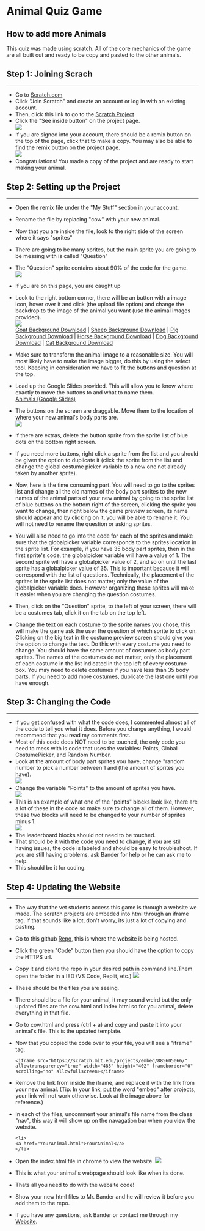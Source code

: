 # Animal Quiz Game

## How to add more Animals
This quiz was made using scratch. All of the core mechanics of the game are all built out and ready to be copy and pasted to the other animals.


## Step 1: Joining Scrach <br>
---
- Go to <a href="https://scratch.mit.edu">Scratch.com</a>
- Click "Join Scratch" and create an account or log in with an existing account.
- Then, click this link to go to the [Scratch Project](https://scratch.mit.edu/projects/885605066)
- Click the "See inside button" on the project page.<br>
![ ](ImagesforMarkdown/seeinside.png)
- If you are signed into your account, there should be a remix button on the top of the page, click that to make a copy. You may also be able to find the remix button on the project page.<br>
![ ](ImagesforMarkdown/remix.png)
- Congratulations! You made a copy of the project and are ready to start making your animal.

  
## Step 2: Setting up the Project <br>
---
- Open the remix file under the "My Stuff" section in your account.
- Rename the file by replacing "cow" with your new animal.
- Now that you are inside the file, look to the right side of the screen where it says "sprites"
- There are going to be many sprites, but the main sprite you are going to be messing with is called "Question"
- The "Question" sprite contains about 90% of the code for the game. <br>
![ ](ImagesforMarkdown/mainpage.png)

- If you are on this page, you are caught up
- Look to the right bottom corner, there will be an button with a image icon, hover over it and click (the upload file option) and change the backdrop to the image of the animal you want (use the animal images provided). <br>
![ ](ImagesforMarkdown/uploadimage.PNG) <br>
  <a href="ImagesforMarkdown/goat.PNG" download>Goat Background Download</a> | <a href="ImagesforMarkdown/sheep.PNG" download>Sheep Background Download</a> | <a href="ImagesforMarkdown/pig.PNG" download>Pig Background Download</a> | <a href="ImagesforMarkdown/Horse.png" download>Horse Background Download</a> | <a href="ImagesforMarkdown/dog.png" download>Dog Background Download</a> | <a href="ImagesforMarkdown/cat.png" download>Cat Background Download</a>

- Make sure to transform the animal image to a reasonable size. You will most likely have to make the image bigger, do this by using the select tool. Keeping in consideration we have to fit the buttons and question at the top.
- Load up the Google Slides provided. This will allow you to know where exactly to move the buttons to and what to name them. <br>
  [Animals (Google Slides)](https://docs.google.com/presentation/d/1W9TLpBbRJW16OxwPiJRk59h7bLMFIbT_2sgsnoBHBMQ/edit?usp=sharing)
- The buttons on the screen are draggable. Move them to the location of where your new animal's body parts are.<br>
![ ](ImagesforMarkdown/movebutton.png)
- If there are extras, delete the button sprite from the sprite list of blue dots on the bottom right screen.
- If you need more buttons, right click a sprite from the list and you should be given the option to duplicate it (click the sprite from the list and change the global costume picker variable to a new one not already taken by another sprite).
- Now, here is the time consuming part. You will need to go to the sprites list and change all the old names of the body part sprites to the new names of the animal parts of your new animal by going to the sprite list of blue buttons on the bottom right of the screen, clicking the sprite you want to change, then right below the game preview screen, its name should appear and by clicking on it, you will be able to rename it. You will not need to rename the question or asking sprites.
- You will also need to go into the code for each of the sprites and make sure that the globalpicker variable corresponds to the sprites location in the sprite list. For example, if you have 35 body part sprites, then in the first sprite's code, the globalpicker variable will have a value of 1. The second sprite will have a globalpicker value of 2, and so on until the last sprite has a globalpicker value of 35. This is important because it will correspond with the list of questions. Technically, the placement of the sprites in the sprite list does not matter; only the value of the globalpicker variable does. However organizing these sprites will make it easier when you are changing the question costumes.  
- Then, click on the "Question" sprite, to the left of your screen, there will be a costumes tab, click it on the tab on the top left.
- Change the text on each costume to the sprite names you chose, this will make the game ask the user the question of which sprite to click on. Clicking on the big text in the costume preview screen should give you the option to change the text. Do this with every costume you need to change. You should have the same amount of costumes as body part sprites. The names of the costumes do not matter, only the placement of each costume in the list indicated in the top left of every costume box. You may need to delete costumes if you have less than 35 body parts. If you need to add more costumes, duplicate the last one until you have enough.


## Step 3: Changing the Code <br>
---
- If you get confused with what the code does, I commented almost all of the code to tell you what it does. Before you change anything, I would recommend that you read my comments first.
- Most of this code does NOT need to be touched, the only code you need to mess with is code that uses the variables: Points, Global CostumePicker, and Random Number.
- Look at the amount of body part sprites you have, change "random number to pick a number between 1 and (the amount of sprites you have).<br>
  ![ ](ImagesforMarkdown/random.png)
- Change the variable "Points" to the amount of sprites you have.<br>
  ![ ](ImagesforMarkdown/points.png)
- This is an example of what one of the "points" blocks look like, there are a lot of these in the code so make sure to change all of them. However, these two blocks will need to be changed to your number of sprites minus 1.<br>
  ![ ](ImagesforMarkdown/otherpoints.png)
- The leaderboard blocks should not need to be touched.
- That should be it with the code you need to change, if you are still having issues, the code is labeled and should be easy to troubleshoot. If you are still having problems, ask Bander for help or he can ask me to help.
- This should be it for coding.


## Step 4: Updating the Website <br>
---
- The way that the vet students access this game is through a website we made. The scratch projects are embeded into html through an iframe tag. If that sounds like a lot, don't worry, its just a lot of copying and pasting.
- Go to this github [Repo](https://github.com/SICTCCS/AnimalQuiz), this is where the website is being hosted.
- Click the green "Code" button then you should have the option to copy the HTTPS url.
- Copy it and clone the repo in your desired path in command line.Them open the folder in a IED (VS Code, Replit, etc.)
![ ](ImagesforMarkdown/codeimg.png)

- These should be the files you are seeing.
- There should be a file for your animal, it may sound weird but the only updated files are the cow.html and index.html so for you animal, delete everything in that file.
- Go to cow.html and press (ctrl + a) and copy and paste it into your animal's file. This is the updated template.
- Now that you copied the code over to your file, you will see a "iframe" tag.
  ```
  <iframe src="https://scratch.mit.edu/projects/embed/885605066/" allowtransparency="true" width="485" height="402" frameborder="0" scrolling="no" allowfullscreen></iframe>
  ```
- Remove the link from inside the iframe, and replace it with the link from your new animal. (Tip: In your link, put the word "embed" after projects, your link will not work otherwise. Look at the image above for reference.)
- In each of the files, uncomment your animal's file name from the class "nav", this way it will show up on the navagation bar when you view the website.
  ```
  <li>
  <a href="YourAnimal.html">YourAnimal</a>
  </li>
  ```
- Open the index.html file in chrome to view the website.
![ ](ImagesforMarkdown/cow.png)
- This is what your animal's webpage should look like when its done.
- Thats all you need to do with the website code!
- Show your new html files to Mr. Bander and he will review it before you add them to the repo.
- If you have any questions, ask Bander or contact me through my [Website](https://andrewscheller2006.github.io/Portfolio/contact.html).
